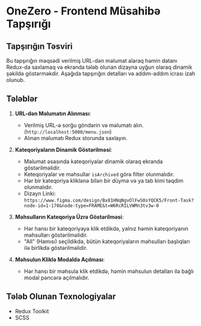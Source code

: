 # OneZero - Frontend Müsahibə Tapşırığı

## Tapşırığın Təsviri

Bu tapşırığın məqsədi verilmiş URL-dən məlumat alaraq həmin datanı Redux-da saxlamaq və ekranda tələb olunan dizayna uyğun olaraq dinamik şəkildə göstərməkdir. Aşağıda tapşırığın detalları və addım-addım icrası izah olunub.

## Tələblər

1. **URL-dən Məlumatın Alınması**:

   - Verilmiş URL-ə sorğu göndərin və məlumatı alın.(`http://localhost:5000/menu.json`)
   - Alınan məlumatı Redux storunda saxlayın.

2. **Kateqoriyaların Dinamik Göstərilməsi**:

   - Məlumat əsasında kateqoriyalar dinamik olaraq ekranda göstərilməlidir.
   - Keteqoriyalar ve məhsullar `isArchived` görə filter olunmalıdır.
   - Hər bir kateqoriya kliklənə bilən bir düymə və ya tab kimi təqdim olunmalıdır.
   - Dizayn Linki: `https://www.figma.com/design/Bx81HNqNgvOlFwS0sYQCK5/Front-Task?node-id=1-170&node-type=FRAME&t=W6RcRILVWMn3tv3w-0`

3. **Məhsulların Kateqoriya Üzrə Göstərilməsi**:

   - Hər hansı bir kateqoriyaya klik etdikdə, yalnız həmin kateqoriyanın məhsulları göstərilməlidir.
   - "All" (Hamısı) seçildikdə, bütün kateqoriyaların məhsulları başlıqları ilə birlikdə göstərilməlidir.

4. **Məhsulun Kliklə Modaldə Açılması**:
   - Hər hansı bir məhsula klik etdikdə, həmin məhsulun detalları ilə bağlı modal pəncərə açılmalıdır.

## Tələb Olunan Texnologiyalar

- Redux Toolkit
- SCSS
